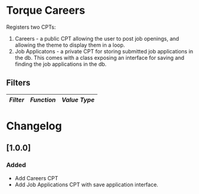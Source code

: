 # Torque Careers

Registers two CPTs:

1.  Careers - a public CPT allowing the user to post job openings, and allowing the theme to display them in a loop.
2.  Job Applicatons - a private CPT for storing submitted job applications in the db. This comes with a class exposing an interface for saving and finding the job applications in the db.

## Filters

<!-- prettier-ignore-start -->

*Filter* | *Function* | *Value Type*
--- | --- | ---

<!-- prettier-ignore-end -->

# Changelog

## [1.0.0]

### Added

- Add Careers CPT
- Add Job Applications CPT with save application interface.
